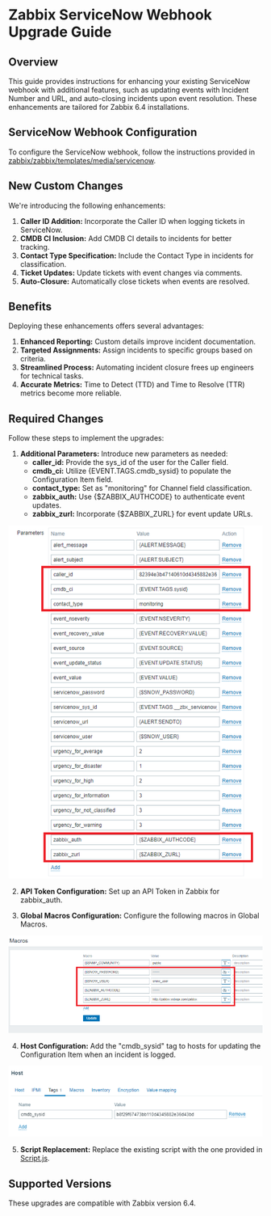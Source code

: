 # Zabbix ServiceNow Webhook Upgrade Guide

## Overview

This guide provides instructions for enhancing your existing ServiceNow webhook with additional features, such as updating events with Incident Number and URL, and auto-closing incidents upon event resolution. These enhancements are tailored for Zabbix 6.4 installations.

## ServiceNow Webhook Configuration

To configure the ServiceNow webhook, follow the instructions provided in [zabbix/zabbix/templates/media/servicenow](https://github.com/zabbix/zabbix/tree/release/6.4/templates/media/servicenow).

## New Custom Changes

We're introducing the following enhancements:

1. **Caller ID Addition:** Incorporate the Caller ID when logging tickets in ServiceNow.
2. **CMDB CI Inclusion:** Add CMDB CI details to incidents for better tracking.
3. **Contact Type Specification:** Include the Contact Type in incidents for classification.
4. **Ticket Updates:** Update tickets with event changes via comments.
5. **Auto-Closure:** Automatically close tickets when events are resolved.

## Benefits

Deploying these enhancements offers several advantages:

1. **Enhanced Reporting:** Custom details improve incident documentation.
2. **Targeted Assignments:** Assign incidents to specific groups based on criteria.
3. **Streamlined Process:** Automating incident closure frees up engineers for technical tasks.
4. **Accurate Metrics:** Time to Detect (TTD) and Time to Resolve (TTR) metrics become more reliable.

## Required Changes

Follow these steps to implement the upgrades:

1. **Additional Parameters:** Introduce new parameters as needed:
   - **caller_id:** Provide the sys_id of the user for the Caller field.
   - **cmdb_ci:** Utilize {EVENT.TAGS.cmdb_sysid} to populate the Configuration Item field.
   - **contact_type:** Set as "monitoring" for Channel field classification.
   - **zabbix_auth:** Use {$ZABBIX_AUTHCODE} to authenticate event updates.
   - **zabbix_zurl:** Incorporate {$ZABBIX_ZURL} for event update URLs.

![New Parameters](https://github.com/vsbopi/zabbix/blob/fef4f14eb34467bb6660b059cf70482bca027dfe/ServiceNow%20Media%20Webhook/images/image1.png?raw=true)

2. **API Token Configuration:** Set up an API Token in Zabbix for zabbix_auth.

3. **Global Macros Configuration:** Configure the following macros in Global Macros.

![Global Macros](https://github.com/vsbopi/zabbix/blob/003fb9cd62ab1cc88405332490d1abe1e2f28e9e/ServiceNow%20Media%20Webhook/images/image2.png?raw=true)

4. **Host Configuration:** Add the "cmdb_sysid" tag to hosts for updating the Configuration Item when an incident is logged.

![Host Config](https://github.com/vsbopi/zabbix/blob/b560dadd16a8b7090ace562e95e3aa0f476921eb/ServiceNow%20Media%20Webhook/images/image3.png?raw=true)

5. **Script Replacement:** Replace the existing script with the one provided in [Script.js](https://github.com/vsbopi/zabbix/blob/b560dadd16a8b7090ace562e95e3aa0f476921eb/ServiceNow%20Media%20Webhook/Script.js).

## Supported Versions

These upgrades are compatible with Zabbix version 6.4.
